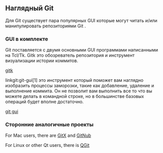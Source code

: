## Наглядный Git ##

Для Git существует пара популярных GUI которые могут читать и/или манипулировать репозиториями Git . 

### GUI в комплекте ###

Git поставляется с двумя основными GUI программами написанными на Tcl/Tk.  Gitk это обозреватель репозитория и инструмент визуализации истории коммитов.

[gitk](http://www.kernel.org/pub/software/scm/git/docs/gitk.html)

linkgit:git-gui[1] это инструмент который поможет вам наглядно изобразить процессы заморозки, такие как добавление, удаление и выполнение коммита. Он не позволит вам выполнить все то что вы можете делать в командной строке, но в большинстве базовых операций будет вполне достаточно.

[git gui](http://www.kernel.org/pub/software/scm/git/docs/git-gui.html)
 
### Сторонние аналогичные проекты ###

For Mac users, there are
[GitX](http://gitx.frim.nl/) and [GitNub](http://github.com/Caged/gitnub/wikis)

For Linux or other Qt users, there is
[QGit](http://digilander.libero.it/mcostalba/)

